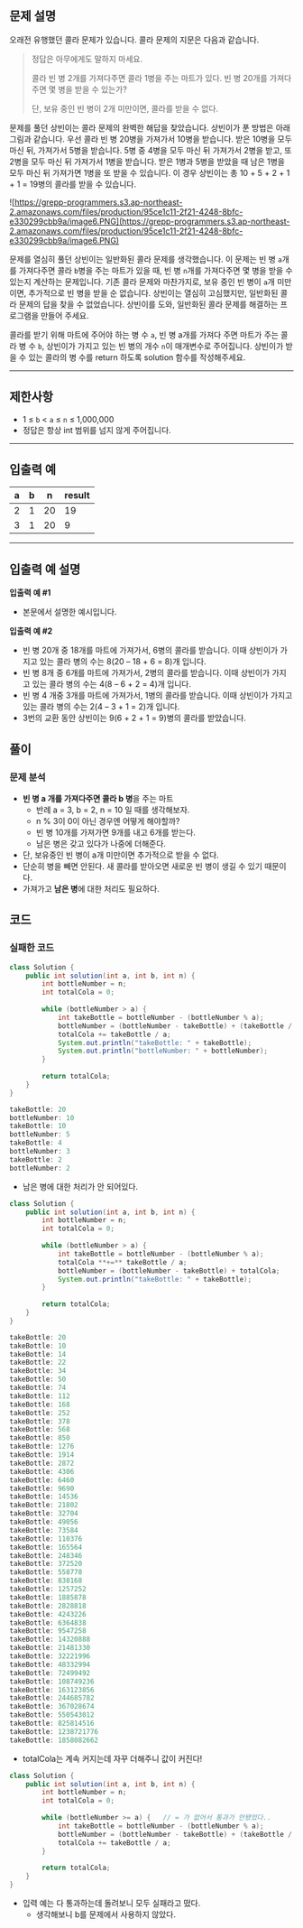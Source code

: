 ## **문제 설명**

오래전 유행했던 콜라 문제가 있습니다. 콜라 문제의 지문은 다음과 같습니다.

> 정답은 아무에게도 말하지 마세요.
> 
> 
> 콜라 빈 병 2개를 가져다주면 콜라 1병을 주는 마트가 있다. 빈 병 20개를 가져다주면 몇 병을 받을 수 있는가?
> 
> 단, 보유 중인 빈 병이 2개 미만이면, 콜라를 받을 수 없다.
> 

문제를 풀던 상빈이는 콜라 문제의 완벽한 해답을 찾았습니다. 상빈이가 푼 방법은 아래 그림과 같습니다. 우선 콜라 빈 병 20병을 가져가서 10병을 받습니다. 받은 10병을 모두 마신 뒤, 가져가서 5병을 받습니다. 5병 중 4병을 모두 마신 뒤 가져가서 2병을 받고, 또 2병을 모두 마신 뒤 가져가서 1병을 받습니다. 받은 1병과 5병을 받았을 때 남은 1병을 모두 마신 뒤 가져가면 1병을 또 받을 수 있습니다. 이 경우 상빈이는 총 10 + 5 + 2 + 1 + 1 = 19병의 콜라를 받을 수 있습니다.

![https://grepp-programmers.s3.ap-northeast-2.amazonaws.com/files/production/95ce1c11-2f21-4248-8bfc-e330299cbb9a/image6.PNG](https://grepp-programmers.s3.ap-northeast-2.amazonaws.com/files/production/95ce1c11-2f21-4248-8bfc-e330299cbb9a/image6.PNG)

문제를 열심히 풀던 상빈이는 일반화된 콜라 문제를 생각했습니다. 이 문제는 빈 병 `a`개를 가져다주면 콜라 `b`병을 주는 마트가 있을 때, 빈 병 `n`개를 가져다주면 몇 병을 받을 수 있는지 계산하는 문제입니다. 기존 콜라 문제와 마찬가지로, 보유 중인 빈 병이 `a`개 미만이면, 추가적으로 빈 병을 받을 순 없습니다. 상빈이는 열심히 고심했지만, 일반화된 콜라 문제의 답을 찾을 수 없었습니다. 상빈이를 도와, 일반화된 콜라 문제를 해결하는 프로그램을 만들어 주세요.

콜라를 받기 위해 마트에 주어야 하는 병 수 `a`, 빈 병 a개를 가져다 주면 마트가 주는 콜라 병 수 `b`, 상빈이가 가지고 있는 빈 병의 개수 `n`이 매개변수로 주어집니다. 상빈이가 받을 수 있는 콜라의 병 수를 return 하도록 solution 함수를 작성해주세요.

---

## 제한사항

- 1 ≤ `b` < `a` ≤ `n` ≤ 1,000,000
- 정답은 항상 int 범위를 넘지 않게 주어집니다.

---

## 입출력 예

| a | b | n | result |
| --- | --- | --- | --- |
| 2 | 1 | 20 | 19 |
| 3 | 1 | 20 | 9 |

---

## 입출력 예 설명

**입출력 예 #1**

- 본문에서 설명한 예시입니다.

**입출력 예 #2**

- 빈 병 20개 중 18개를 마트에 가져가서, 6병의 콜라를 받습니다. 이때 상빈이가 가지고 있는 콜라 병의 수는 8(20 – 18 + 6 = 8)개 입니다.
- 빈 병 8개 중 6개를 마트에 가져가서, 2병의 콜라를 받습니다. 이때 상빈이가 가지고 있는 콜라 병의 수는 4(8 – 6 + 2 = 4)개 입니다.
- 빈 병 4 개중 3개를 마트에 가져가서, 1병의 콜라를 받습니다. 이때 상빈이가 가지고 있는 콜라 병의 수는 2(4 – 3 + 1 = 2)개 입니다.
- 3번의 교환 동안 상빈이는 9(6 + 2 + 1 = 9)병의 콜라를 받았습니다.

## 풀이

### 문제 분석

- **빈 병 a 개를 가져다주면 콜라 b 병**을 주는 마트
    - 반례 a = 3, b = 2, n = 10 일 때를 생각해보자.
    - n % 3이 0이 아닌 경우엔 어떻게 해야할까?
    - 빈 병 10개를 가져가면 9개를 내고 6개를 받는다.
    - 남은 병은 갖고 있다가 나중에 더해준다.
- 단, 보유중인 빈 병이 a개 미만이면 추가적으로 받을 수 없다.
- 단순히 병을 빼면 안된다. 새 콜라를 받아오면 새로운 빈 병이 생길 수 있기 때문이다.
- 가져가고 **남은 병**에 대한 처리도 필요하다.

## 코드

### 실패한 코드

```java
class Solution {
    public int solution(int a, int b, int n) {
        int bottleNumber = n;
        int totalCola = 0;
        
        while (bottleNumber > a) {
            int takeBottle = bottleNumber - (bottleNumber % a);
            bottleNumber = (bottleNumber - takeBottle) + (takeBottle / a);
            totalCola += takeBottle / a;
            System.out.println("takeBottle: " + takeBottle);
            System.out.println("bottleNumber: " + bottleNumber);
        }
        
        return totalCola;
    }
}

takeBottle: 20
bottleNumber: 10
takeBottle: 10
bottleNumber: 5
takeBottle: 4
bottleNumber: 3
takeBottle: 2
bottleNumber: 2
```

- 남은 병에 대한 처리가 안 되어있다.

```java
class Solution {
    public int solution(int a, int b, int n) {
        int bottleNumber = n;
        int totalCola = 0;
        
        while (bottleNumber > a) {
            int takeBottle = bottleNumber - (bottleNumber % a);
            totalCola **+=** takeBottle / a;
            bottleNumber = (bottleNumber - takeBottle) + totalCola;
            System.out.println("takeBottle: " + takeBottle);
        }
        
        return totalCola;
    }
}

takeBottle: 20
takeBottle: 10
takeBottle: 14
takeBottle: 22
takeBottle: 34
takeBottle: 50
takeBottle: 74
takeBottle: 112
takeBottle: 168
takeBottle: 252
takeBottle: 378
takeBottle: 568
takeBottle: 850
takeBottle: 1276
takeBottle: 1914
takeBottle: 2872
takeBottle: 4306
takeBottle: 6460
takeBottle: 9690
takeBottle: 14536
takeBottle: 21802
takeBottle: 32704
takeBottle: 49056
takeBottle: 73584
takeBottle: 110376
takeBottle: 165564
takeBottle: 248346
takeBottle: 372520
takeBottle: 558778
takeBottle: 838168
takeBottle: 1257252
takeBottle: 1885878
takeBottle: 2828818
takeBottle: 4243226
takeBottle: 6364838
takeBottle: 9547258
takeBottle: 14320888
takeBottle: 21481330
takeBottle: 32221996
takeBottle: 48332994
takeBottle: 72499492
takeBottle: 108749236
takeBottle: 163123856
takeBottle: 244685782
takeBottle: 367028674
takeBottle: 550543012
takeBottle: 825814516
takeBottle: 1238721776
takeBottle: 1858082662
```

- totalCola는 계속 커지는데 자꾸 더해주니 값이 커진다!

```java
class Solution {
    public int solution(int a, int b, int n) {
        int bottleNumber = n;
        int totalCola = 0;
        
        while (bottleNumber >= a) {   // = 가 없어서 통과가 안됐었다..
            int takeBottle = bottleNumber - (bottleNumber % a);
            bottleNumber = (bottleNumber - takeBottle) + (takeBottle / a);
            totalCola += takeBottle / a;
        }
        
        return totalCola;
    }
}
```

- 입력 예는 다 통과하는데 돌려보니 모두 실패라고 떴다.
    - 생각해보니 b를 문제에서 사용하지 않았다.
